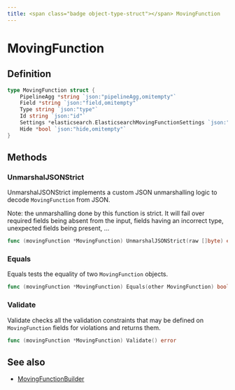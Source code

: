 ```yaml
---
title: <span class="badge object-type-struct"></span> MovingFunction
---
```

# <span class="badge object-type-struct"></span> MovingFunction

## Definition

```go
type MovingFunction struct {
    PipelineAgg *string `json:"pipelineAgg,omitempty"`
    Field *string `json:"field,omitempty"`
    Type string `json:"type"`
    Id string `json:"id"`
    Settings *elasticsearch.ElasticsearchMovingFunctionSettings `json:"settings,omitempty"`
    Hide *bool `json:"hide,omitempty"`
}
```
## Methods

### <span class="badge object-method"></span> UnmarshalJSONStrict

UnmarshalJSONStrict implements a custom JSON unmarshalling logic to decode `MovingFunction` from JSON.

Note: the unmarshalling done by this function is strict. It will fail over required fields being absent from the input, fields having an incorrect type, unexpected fields being present, …

```go
func (movingFunction *MovingFunction) UnmarshalJSONStrict(raw []byte) error
```

### <span class="badge object-method"></span> Equals

Equals tests the equality of two `MovingFunction` objects.

```go
func (movingFunction *MovingFunction) Equals(other MovingFunction) bool
```

### <span class="badge object-method"></span> Validate

Validate checks all the validation constraints that may be defined on `MovingFunction` fields for violations and returns them.

```go
func (movingFunction *MovingFunction) Validate() error
```

## See also

 * <span class="badge builder"></span> [MovingFunctionBuilder](./builder-MovingFunctionBuilder.md)
